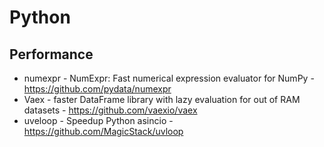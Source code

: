 # Python
## Performance
- numexpr - NumExpr: Fast numerical expression evaluator for NumPy - https://github.com/pydata/numexpr
- Vaex - faster DataFrame library with lazy evaluation for out of RAM datasets -  https://github.com/vaexio/vaex
- uveloop - Speedup Python asincio - https://github.com/MagicStack/uvloop
